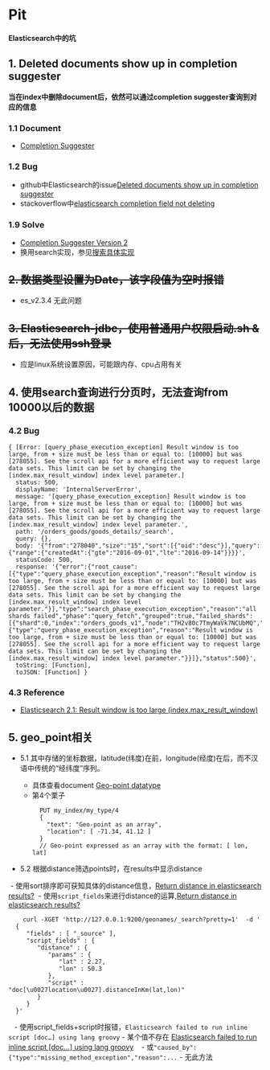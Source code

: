 
# Pit

**Elasticsearch中的坑**

## 1. Deleted documents show up in completion suggester
**当在index中删除document后，依然可以通过completion suggester查询到对应的信息**
### 1.1 Document
* [Completion Suggester](https://www.elastic.co/guide/en/elasticsearch/reference/current/search-suggesters-completion.html)

### 1.2 Bug
* github中Elasticsearch的issue[Deleted documents show up in completion suggester](https://github.com/elastic/elasticsearch/issues/7761)
* stackoverflow中[elasticsearch completion field not deleting](http://stackoverflow.com/questions/27074593/elasticsearch-completion-field-not-deleting)

### 1.9 Solve
* [Completion Suggester Version 2](https://github.com/elastic/elasticsearch/issues/8909)
* 换用search实现，参见[搜索具体实现](./search/readme.md)


## ~~2. 数据类型设置为Date，该字段值为空时报错~~
* es_v2.3.4 无此问题

## ~~3. Elasticsearch-jdbc，使用普通用户权限启动.sh &后，无法使用ssh登录~~
* 应是linux系统设置原因，可能跟内存、cpu占用有关

## 4. 使用search查询进行分页时，无法查询from 10000以后的数据

### 4.2 Bug
```
{ [Error: [query_phase_execution_exception] Result window is too large, from + size must be less than or equal to: [10000] but was [278055]. See the scroll api for a more efficient way to request large data sets. This limit can be set by changing the [index.max_result_window] index level parameter.]
  status: 500,
  displayName: 'InternalServerError',
  message: '[query_phase_execution_exception] Result window is too large, from + size must be less than or equal to: [10000] but was [278055]. See the scroll api for a more efficient way to request large data sets. This limit can be set by changing the [index.max_result_window] index level parameter.',
  path: '/orders_goods/goods_details/_search',
  query: {},
  body: '{"from":"278040","size":"15","sort":[{"oid":"desc"}],"query":{"range":{"createdAt":{"gte":"2016-09-01","lte":"2016-09-14"}}}}',
  statusCode: 500,
  response: '{"error":{"root_cause":[{"type":"query_phase_execution_exception","reason":"Result window is too large, from + size must be less than or equal to: [10000] but was [278055]. See the scroll api for a more efficient way to request large data sets. This limit can be set by changing the [index.max_result_window] index level parameter."}],"type":"search_phase_execution_exception","reason":"all shards failed","phase":"query_fetch","grouped":true,"failed_shards":[{"shard":0,"index":"orders_goods_v1","node":"TH2v80c7TmyWaVk7NCUbMQ","reason":{"type":"query_phase_execution_exception","reason":"Result window is too large, from + size must be less than or equal to: [10000] but was [278055]. See the scroll api for a more efficient way to request large data sets. This limit can be set by changing the [index.max_result_window] index level parameter."}}]},"status":500}',
  toString: [Function],
  toJSON: [Function] }
```
### 4.3 Reference
* [Elasticsearch 2.1: Result window is too large (index.max_result_window)](http://stackoverflow.com/questions/35206409/elasticsearch-2-1-result-window-is-too-large-index-max-result-window)

## 5. geo_point相关
- 5.1 其中存储的坐标数据，latitude(纬度)在前，longitude(经度)在后，而不汉语中传统的“经纬度”序列。

  - 具体查看document [Geo-point datatype](https://www.elastic.co/guide/en/elasticsearch/reference/current/geo-point.html)
  - 第4个栗子
    ```
      PUT my_index/my_type/4
      {
        "text": "Geo-point as an array",
        "location": [ -71.34, 41.12 ] 
      }
      // Geo-point expressed as an array with the format: [ lon, lat]
    ```
    
- 5.2 根据distance筛选points时，在results中显示distance
  
  - 使用sort排序即可获知具体的distance信息，[Return distance in elasticsearch results?](http://stackoverflow.com/a/25522956/3214134)
  - 使用`script_fields`来进行distance的运算,[Return distance in elasticsearch results?](http://stackoverflow.com/a/9309674/3214134)
  ```
      curl -XGET 'http://127.0.0.1:9200/geonames/_search?pretty=1'  -d '
    {
       "fields" : [ "_source" ],
       "script_fields" : {
          "distance" : {
             "params" : {
                "lat" : 2.27,
                "lon" : 50.3
             },
             "script" : "doc[\u0027location\u0027].distanceInKm(lat,lon)"
          }
       }
    }'
  ```
    - 使用script_fields+script时报错，`Elasticsearch failed to run inline script [doc…] using lang groovy`
      - 某个值不存在 [Elasticsearch failed to run inline script [doc…] using lang groovy](http://stackoverflow.com/a/37836674/3214134)
    - 或`"caused_by":{"type":"missing_method_exception","reason":...`
      - 无此方法 
